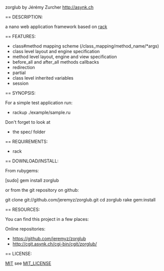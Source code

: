 zorglub
    by Jérémy Zurcher
    http://asynk.ch

== DESCRIPTION:

a nano web application framework based on [rack](http://rack.rubyforge.org/)

== FEATURES:

* class#method mapping scheme (/class_mapping/method_name/*args)
* class level layout and engine specification
* method level layout, engine and view specification
* before_all and after_all methods callbacks
* redirection
* partial
* class level inherited variables
* session

== SYNOPSIS:

For a simple test application run:
* rackup ./example/sample.ru

Don't forget to look at
* the spec/ folder

== REQUIREMENTS:

* rack

== DOWNLOAD/INSTALL:

From rubygems:

  [sudo] gem install zorglub

or from the git repository on github:

  git clone git://github.com/jeremyz/zorglub.git
  cd zorglub
  rake gem:install

== RESOURCES:

You can find this project in a few places:

Online repositories:

* https://github.com/jeremyz/zorglub
* http://cgit.asynk.ch/cgi-bin/cgit/zorglub/

== LICENSE:

[MIT](http://www.opensource.org/licenses/MIT) see [MIT_LICENSE](https://github.com/jeremyz/zorglub/blob/master/MIT-LICENSE)

